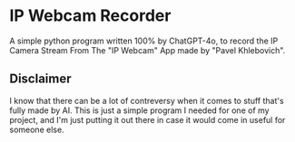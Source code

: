 # IP Webcam Recorder

A simple python program written 100% by ChatGPT-4o, to record the IP Camera Stream From The "IP Webcam" App made by "Pavel Khlebovich".


## Disclaimer
I know that there can be a lot of contreversy when it comes to stuff that's fully made by AI.
This is just a simple program I needed for one of my project, and I'm just putting it out there in case it would come in useful for someone else. 
